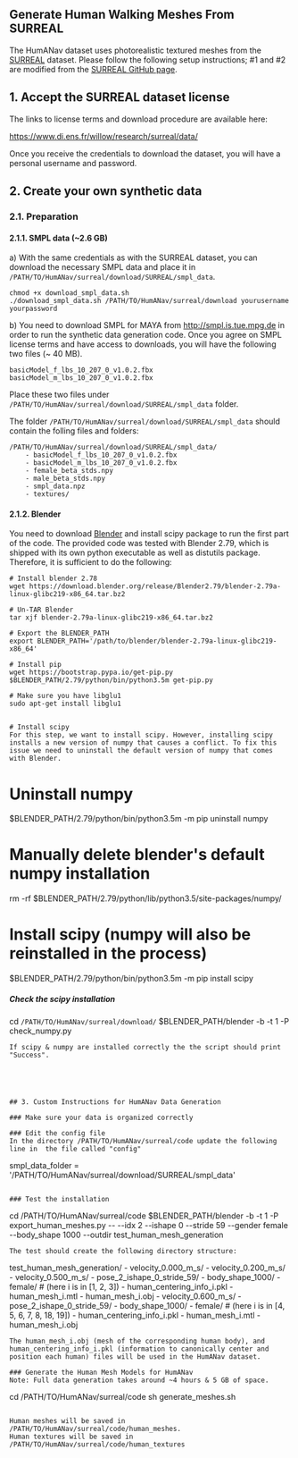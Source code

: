 ## Generate Human Walking Meshes From SURREAL

The HumANav dataset uses photorealistic textured meshes from the [SURREAL](https://www.di.ens.fr/willow/research/surreal/) dataset. Please follow the following setup instructions; #1 and #2 are modified from the [SURREAL GitHub page](https://github.com/gulvarol/surreal).

## 1. Accept the SURREAL dataset license

The links to license terms and download procedure are available here:

https://www.di.ens.fr/willow/research/surreal/data/

Once you receive the credentials to download the dataset, you will have a personal username and password. 

## 2. Create your own synthetic data
### 2.1. Preparation
#### 2.1.1. SMPL data (~2.6 GB)
a) With the same credentials as with the SURREAL dataset, you can download the necessary SMPL data and place it in `/PATH/TO/HumANav/surreal/download/SURREAL/smpl_data`.

``` 
chmod +x download_smpl_data.sh
./download_smpl_data.sh /PATH/TO/HumANav/surreal/download yourusername yourpassword
```

b) You need to download SMPL for MAYA from http://smpl.is.tue.mpg.de in order to run the synthetic data generation code. Once you agree on SMPL license terms and have access to downloads, you will have the following two files (~ 40 MB).

```
basicModel_f_lbs_10_207_0_v1.0.2.fbx
basicModel_m_lbs_10_207_0_v1.0.2.fbx
```

Place these two files under `/PATH/TO/HumANav/surreal/download/SURREAL/smpl_data` folder.

The folder `/PATH/TO/HumANav/surreal/download/SURREAL/smpl_data` should contain the folling files and folders:
```
/PATH/TO/HumANav/surreal/download/SURREAL/smpl_data/
    - basicModel_f_lbs_10_207_0_v1.0.2.fbx
    - basicModel_m_lbs_10_207_0_v1.0.2.fbx
    - female_beta_stds.npy
    - male_beta_stds.npy
    - smpl_data.npz
    - textures/
```


#### 2.1.2. Blender
You need to download [Blender](http://download.blender.org/release/) and install scipy package to run the first part of the code. The provided code was tested with Blender 2.79, which is shipped with its own python executable as well as distutils package. Therefore, it is sufficient to do the following:

``` 
# Install blender 2.78
wget https://download.blender.org/release/Blender2.79/blender-2.79a-linux-glibc219-x86_64.tar.bz2

# Un-TAR Blender
tar xjf blender-2.79a-linux-glibc219-x86_64.tar.bz2

# Export the BLENDER_PATH
export BLENDER_PATH='/path/to/blender/blender-2.79a-linux-glibc219-x86_64'

# Install pip
wget https://bootstrap.pypa.io/get-pip.py
$BLENDER_PATH/2.79/python/bin/python3.5m get-pip.py

# Make sure you have libglu1
sudo apt-get install libglu1


# Install scipy
For this step, we want to install scipy. However, installing scipy installs a new version of numpy that causes a conflict. To fix this issue we need to uninstall the default version of numpy that comes with Blender.
```
# Uninstall numpy
$BLENDER_PATH/2.79/python/bin/python3.5m -m pip uninstall numpy

# Manually delete blender's default numpy installation
rm -rf $BLENDER_PATH/2.79/python/lib/python3.5/site-packages/numpy/

# Install scipy (numpy will also be reinstalled in the process)
$BLENDER_PATH/2.79/python/bin/python3.5m -m pip install scipy

##### Check the scipy installation
cd `/PATH/TO/HumANav/surreal/download/`
$BLENDER_PATH/blender -b -t 1 -P check_numpy.py
```
If scipy & numpy are installed correctly the the script should print "Success".





## 3. Custom Instructions for HumANav Data Generation

### Make sure your data is organized correctly

### Edit the config file
In the directory /PATH/TO/HumANav/surreal/code update the following line in  the file called "config"
```
smpl_data_folder   = '/PATH/TO/HumANav/surreal/download/SURREAL/smpl_data'
```

### Test the installation
```
cd /PATH/TO/HumANav/surreal/code
$BLENDER_PATH/blender -b -t 1 -P export_human_meshes.py -- --idx 2 --ishape 0 --stride 59 --gender female --body_shape 1000 --outdir test_human_mesh_generation
```
The test should create the following directory structure:
```
test_human_mesh_generation/
    - velocity_0.000_m_s/
    - velocity_0.200_m_s/
    - velocity_0.500_m_s/
        - pose_2_ishape_0_stride_59/
            - body_shape_1000/
                - female/ # (here i is in [1, 2, 3])
                    - human_centering_info_i.pkl
                    - human_mesh_i.mtl
                    - human_mesh_i.obj
    - velocity_0.600_m_s/
        - pose_2_ishape_0_stride_59/
            - body_shape_1000/
                - female/  # (here i is in [4, 5, 6, 7, 8, 18, 19])
                    - human_centering_info_i.pkl 
                    - human_mesh_i.mtl
                    - human_mesh_i.obj
```
The human_mesh_i.obj (mesh of the corresponding human body), and human_centering_info_i.pkl (information to canonically center and position each human) files will be used in the HumANav dataset.

### Generate the Human Mesh Models for HumANav
Note: Full data generation takes around ~4 hours & 5 GB of space.
```
cd /PATH/TO/HumANav/surreal/code
sh generate_meshes.sh
```

Human meshes will be saved in /PATH/TO/HumANav/surreal/code/human_meshes.
Human textures will be saved in /PATH/TO/HumANav/surreal/code/human_textures
